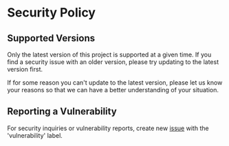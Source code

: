 # Security Policy

## Supported Versions

Only the latest version of this project is supported at a given time. If
you find a security issue with an older version, please try updating to the
latest version first.

If for some reason you can't update to the latest version, please let us know
your reasons so that we can have a better understanding of your situation.

## Reporting a Vulnerability

For security inquiries or vulnerability reports, create new
[issue](https://github.com/raoulx24/valkey-operator/issues/new) with
the 'vulnerability' label.
